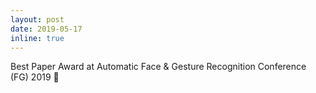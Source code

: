 ```yaml
---
layout: post
date: 2019-05-17
inline: true
---
```


Best Paper Award at Automatic Face & Gesture Recognition Conference (FG) 2019  :1st_place_medal: